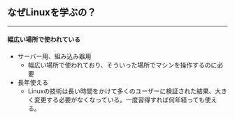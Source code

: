 ## なぜLinuxを学ぶの？
----

#### 幅広い場所で使われている
- サーバー用、組み込み器用
  - 幅広い場所で使われており、そういった場所でマシンを操作するのに必要
- 長年使える
  - Linuxの技術は長い時間をかけて多くのユーザーに検証された結果、大きく変更する必要がなくなっている。一度習得すれば何年経っても使える。